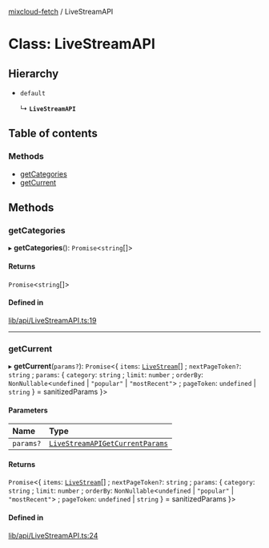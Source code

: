 [mixcloud-fetch](../README.md) / LiveStreamAPI

# Class: LiveStreamAPI

## Hierarchy

- `default`

  ↳ **`LiveStreamAPI`**

## Table of contents

### Methods

- [getCategories](LiveStreamAPI.md#getcategories)
- [getCurrent](LiveStreamAPI.md#getcurrent)

## Methods

### getCategories

▸ **getCategories**(): `Promise`\<`string`[]\>

#### Returns

`Promise`\<`string`[]\>

#### Defined in

[lib/api/LiveStreamAPI.ts:19](https://github.com/patrickkfkan/mixcloud-fetch/blob/f797afa/src/lib/api/LiveStreamAPI.ts#L19)

___

### getCurrent

▸ **getCurrent**(`params?`): `Promise`\<\{ `items`: [`LiveStream`](../interfaces/LiveStream.md)[] ; `nextPageToken?`: `string` ; `params`: \{ `category`: `string` ; `limit`: `number` ; `orderBy`: `NonNullable`\<`undefined` \| ``"popular"`` \| ``"mostRecent"``\> ; `pageToken`: `undefined` \| `string`  } = sanitizedParams }\>

#### Parameters

| Name | Type |
| :------ | :------ |
| `params?` | [`LiveStreamAPIGetCurrentParams`](../interfaces/LiveStreamAPIGetCurrentParams.md) |

#### Returns

`Promise`\<\{ `items`: [`LiveStream`](../interfaces/LiveStream.md)[] ; `nextPageToken?`: `string` ; `params`: \{ `category`: `string` ; `limit`: `number` ; `orderBy`: `NonNullable`\<`undefined` \| ``"popular"`` \| ``"mostRecent"``\> ; `pageToken`: `undefined` \| `string`  } = sanitizedParams }\>

#### Defined in

[lib/api/LiveStreamAPI.ts:24](https://github.com/patrickkfkan/mixcloud-fetch/blob/f797afa/src/lib/api/LiveStreamAPI.ts#L24)
